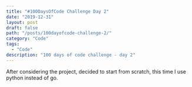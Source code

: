 ```yaml
---
title: "#100DaysOfCode Challenge Day 2"
date: "2019-12-31"
layout: post
draft: false
path: "/posts/100dayofcode-challenge-2/"
category: "Code"
tags:
  - "Code"
description: "100 days of code challenge - day 2"
---
```


After considering the project, decided to start from scratch, this time I use python instead of go.

